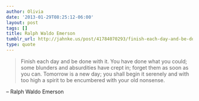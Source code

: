 ```yaml
---
author: Olivia
date: '2013-01-29T08:25:12-06:00'
layout: post
tags: []
title: Ralph Waldo Emerson
tumblr_url: http://jahnke.us/post/41784070293/finish-each-day-and-be-done-with-it-you-have
type: quote
---
```


> Finish each day and be done with it. You have done what you could; some blunders and absurdities have crept in; forget them as soon as you can. Tomorrow is a new day; you shall begin it serenely and with too high a spirit to be encumbered with your old nonsense.

– Ralph Waldo Emerson
